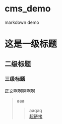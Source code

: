 # cms_demo
markdown demo
# 这是一级标题  
## 二级标题  
### 三级标题  
正文啊啊啊啊啊   
>  aaa  
>> aaqaq  
[超链接](http://www.baidu.com)
